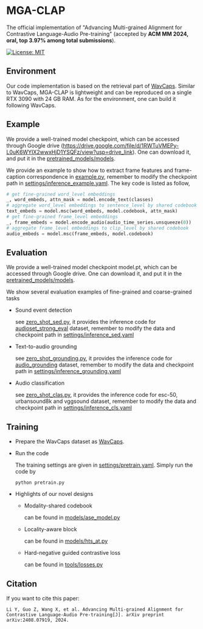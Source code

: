 # MGA-CLAP

The official implementation of "Advancing Multi-grained Alignment for Contrastive Language-Audio Pre-training" (accepted by **ACM MM 2024, oral, top 3.97% among total submissions**). 

[![License: MIT](https://img.shields.io/badge/License-MIT-yellow.svg)](https://opensource.org/licenses/MIT)



## Environment

Our code implementation is based on the retrieval part of [WavCaps](https://github.com/XinhaoMei/WavCaps/tree/master). Similar to WavCaps, MGA-CLAP is lightweight and can be reproduced on a single RTX 3090 with 24 GB RAM. As for the environment, one can build it following WavCaps. 



## Example

We provide a well-trained model checkpoint, which can be accessed through Google drive (https://drive.google.com/file/d/1RWTuVMEPy-L0uK6WYIX2wwxHjD1YSQFz/view?usp=drive_link).  One can download it, and put it in the <u>pretrained_models/models</u>.

We provide an example to show how to extract frame features and frame-caption correspondence in <u>example.py</u>, remember to modify the checkpoint path in <u>settings/inference_example.yaml</u>. The key code is listed as follow,

```python
# get fine-grained word_level embeddings
_, word_embeds, attn_mask = model.encode_text(classes) 
# aggregate word_level embeddings to sentence_level by shared codebook
text_embeds = model.msc(word_embeds, model.codebook, attn_mask) 
# get fine-grained frame_level embeddings
_, frame_embeds = model.encode_audio(audio_time_series.unsqueeze(0)) 
# aggregate frame_level embeddings to clip_level by shared codebook
audio_embeds = model.msc(frame_embeds, model.codebook) 
```



## Evaluation

We provide a well-trained model checkpoint model.pt, which can be accessed through Google drive.  One can download it, and put it in the <u>pretrained_models/models</u>.

We show several evaluation examples of fine-grained and coarse-grained tasks

- Sound event detection

  see <u>zero_shot_sed.py</u>, it provides the inference code for [audioset_strong_eval](https://research.google.com/audioset/download_strong.html) dataset, remember to modify the data and checkpoint path in <u>settings/inference_sed.yaml</u>

- Text-to-audio grounding

  see <u>zero_shot_grounding.py</u>, it provides the inference code for [audio_grounding](https://github.com/wsntxxn/TextToAudioGrounding) dataset, remember to modify the data and checkpoint path in <u>settings/inference_grounding.yaml</u>

- Audio classification

  see <u>zero_shot_clas.py</u>, it provides the inference code for esc-50, urbansound8k and vggsound dataset, remember to modify the data and checkpoint path in <u>settings/inference_cls.yaml</u>



## Training

- Prepare the WavCaps dataset as [WavCaps](https://github.com/XinhaoMei/WavCaps/tree/master). 

- Run the code

  The training settings are given in <u>settings/pretrain.yaml</u>. Simply run the code by

  ```
  python pretrain.py
  ```

- Highlights of our novel designs

  - Modality-shared codebook
  
    can be found in <u>models/ase_model.py</u>
  
  - Locality-aware block
  
    can be found in <u>models/hts_at.py</u>
  
  - Hard-negative guided contrastive loss

    can be found in <u>tools/losses.py</u>




## Citation

If you want to cite this paper:

```
Li Y, Guo Z, Wang X, et al. Advancing Multi-grained Alignment for Contrastive Language-Audio Pre-training[J]. arXiv preprint arXiv:2408.07919, 2024.
```
